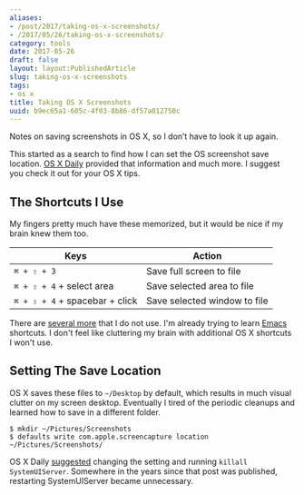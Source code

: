 ```yaml
---
aliases:
- /post/2017/taking-os-x-screenshots/
- /2017/05/26/taking-os-x-screenshots/
category: tools
date: 2017-05-26
draft: false
layout: layout:PublishedArticle
slug: taking-os-x-screenshots
tags:
- os x
title: Taking OS X Screenshots
uuid: b9ec65a1-605c-4f03-8b86-df57a012750c
---
```


Notes on saving screenshots in OS X, so I don’t have to look it up again.

This started as a search to find how I can set the OS screenshot save location.
[OS X Daily](http://osxdaily.com/) provided that information and much more.
I suggest you check it out for your OS X tips.

## The Shortcuts I Use

My fingers pretty much have these memorized, but it would be nice if my brain knew them too.

| Keys                           | Action
| ------------------------------ | ------
| `⌘ + ⇧ + 3`                    | Save full screen to file
| `⌘ + ⇧ + 4` + select area      | Save selected area to file
| `⌘ + ⇧ + 4` + spacebar + click | Save selected window to file

[several more]: http://osxdaily.com/2010/06/09/screen-capture-in-mac-os-x/
[Emacs]: /tags/emacs/

There are [several more][] that I do not use.
I'm already trying to learn [Emacs][] shortcuts.
I don't feel like cluttering my brain with additional OS X shortcuts I won't use.

## Setting The Save Location

OS X saves these files to `~/Desktop` by default, which results in much visual clutter on my screen desktop.
Eventually I tired of the periodic cleanups and learned how to save in a different folder.

    $ mkdir ~/Pictures/Screenshots
    $ defaults write com.apple.screencapture location ~/Pictures/Screenshots/

[suggested]: http://osxdaily.com/2011/01/26/change-the-screenshot-save-file-location-in-mac-os-x/

OS X Daily [suggested][] changing the setting and running `killall SystemUIServer`.
Somewhere in the years since that post was published, restarting SystemUIServer became unnecessary.